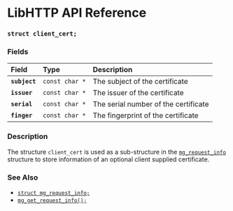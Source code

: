 # LibHTTP API Reference

### `struct client_cert;`

### Fields

| Field | Type | Description |
| :--- | :--- | :--- |
|**`subject`**|`const char *`| The subject of the certificate |
|**`issuer`**|`const char *`| The issuer of the certificate |
|**`serial`**|`const char *`| The serial number of the certificate |
|**`finger`**|`const char *`| The fingerprint of the certificate |

### Description

The structure `client_cert` is used as a sub-structure in the [`mg_request_info`](mg_request_info.md) structure to store information of an optional client supplied certificate.

### See Also

* [`struct mg_request_info;`](mg_request_info.md)
* [`mg_get_request_info();`](mg_get_request_info.md)
